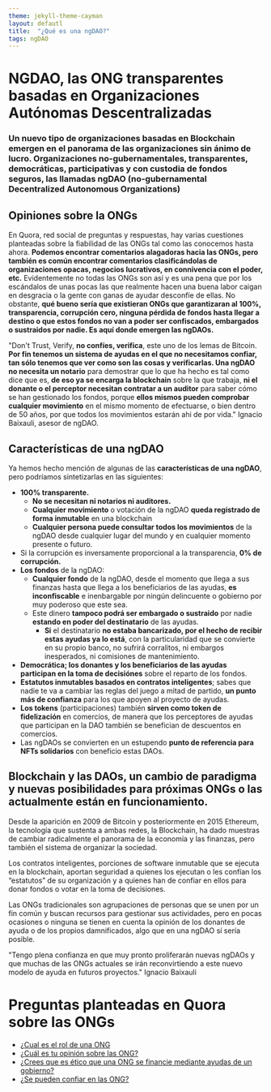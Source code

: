 ```yaml
---
theme: jekyll-theme-cayman
layout: defautl
title:  "¿Qué es una ngDAO?"
tags: ngDAO
---
```

# NGDAO, las ONG transparentes basadas en Organizaciones Autónomas Descentralizadas

### Un nuevo tipo de organizaciones basadas en Blockchain emergen en el panorama de las organizaciones sin ánimo de lucro. Organizaciones no-gubernamentales, transparentes, democráticas, participativas y con custodia de fondos seguros, las llamadas ngDAO (no-gubernamental Decentralized Autonomous Organizations)

## Opiniones sobre la ONGs

En Quora, red social de preguntas y respuestas, hay varias cuestiones planteadas sobre la fiabilidad de las ONGs tal como las conocemos hasta ahora. **Podemos encontrar comentarios alagadoras hacia las ONGs, pero también es común encontrar comentarios clasificándolas de organizaciones opacas, negocios lucrativos, en connivencia con el poder, etc.** Evidentemente no todas las ONGs son así y es una pena que por los escándalos de unas pocas las que realmente hacen una buena labor caigan en desgracia o la gente con ganas de ayudar desconfíe de ellas. No obstante, **qué bueno sería que existieran ONGs que garantizaran al 100%, transparencia, corrupción cero, ninguna pérdida de fondos hasta llegar a destino o que estos fondos no van a poder ser confiscados, embargados o sustraidos por nadie. Es aquí donde emergen las ngDAOs.**

"Don't Trust, Verify, **no confíes, verifica**, este uno de los lemas de Bitcoin. **Por fin tenemos un sistema de ayudas en el que no necesitamos confiar, tan sólo tenemos que ver como son las cosas y verificarlas. Una ngDAO no necesita un notario** para demostrar que lo que ha hecho es tal como dice que es, **de eso ya se encarga la blockchain** sobre la que trabaja, **ni el donante o el perceptor necesitan contratar a un auditor** para saber cómo se han gestionado los fondos, porque **ellos mismos pueden comprobar cualquier movimiento** en el mismo momento de efectuarse, o bien dentro de 50 años, por que todos los movimientos estarán ahi de por vida." Ignacio Baixauli, asesor de ngDAO. 

## Características de una ngDAO

Ya hemos hecho mención de algunas de las **características de una ngDAO**, pero podríamos sintetizarlas en las siguientes:
* **100% transparente.**
  * **No se necesitan ni notarios ni auditores.**
  * **Cualquier movimiento** o votación de la ngDAO **queda registrado de forma inmutable** en una blockchain
  * **Cualquier persona puede consultar todos los movimientos** de la ngDAO desde cualquier lugar del mundo y en cualquier momento presente o futuro.
* Si la corrupción es inversamente proporcional a la transparencia, **0% de corrupción.**
* **Los fondos** de la ngDAO:
  * **Cualquier fondo** de la ngDAO, desde el momento que llega a sus finanzas hasta que llega a los beneficiarios de las ayudas, **es inconfiscable** e inenbargable por ningún delincuente o gobierno por muy poderoso que este sea. 
  * Este dinero **tampoco podrá ser embargado o sustraido** por nadie **estando en poder del destinatario** de las ayudas.
    * **Si** el destinatario **no estaba bancarizado, por el hecho de recibir estas ayudas ya lo está**, con la particularidad que se convierte en su propio banco, no sufrirá corralitos, ni embargos inesperados, ni comisiones de mantenimiento.
* **Democrática; los donantes y los beneficiarios de las ayudas participan en la toma de decisiónes** sobre el reparto de los fondos.
* **Estatutos inmutables basados en contratos inteligentes**; sabes que nadie te va a cambiar las reglas del juego a mitad de partido, **un punto más de confianza** para los que apoyen al proyecto de ayudas. 
* **Los tokens** (participaciones) también **sirven como token de fidelización** en comercios, de manera que los perceptores de ayudas que participan en la DAO también se benefician de descuentos en comercios.
* Las ngDAOs se convierten en un estupendo **punto de referencia para NFTs solidarios** con beneficio estas DAOs. 

## Blockchain y las DAOs, un cambio de paradigma y nuevas posibilidades para próximas ONGs o las actualmente están en funcionamiento.

Desde la aparición en 2009 de Bitcoin y posteriormente en 2015 Ethereum, la tecnología que sustenta a ambas redes, la Blockchain, ha dado muestras de cambiar radicalmente el panorama de la economía y las finanzas, pero también el sistema de organizar la sociedad.

Los contratos inteligentes, porciones de software inmutable que se ejecuta en la blockchain, aportan seguridad a quienes los ejecutan o les confían los “estatutos” de su organización y a quienes han de confiar en ellos para donar fondos o votar en la toma de decisiones.

Las ONGs tradicionales son agrupaciones de personas que se unen por un fin común y buscan recursos para gestionar sus actividades, pero en pocas ocasiones o ninguna se tienen en cuenta la opinión de los donantes de ayuda o de los propios damnificados, algo que en una ngDAO sí sería posible.

"Tengo plena confianza en que muy pronto proliferarán nuevas ngDAOs y que muchas de las ONGs actuales se irán reconvirtiendo a este nuevo modelo de ayuda en futuros proyectos." Ignacio Baixauli

# Preguntas planteadas en Quora sobre las ONGs
* [¿Cual es el rol de una ONG](https://es.quora.com/Cu%C3%A1l-es-el-rol-de-una-ONG)
* [¿Cuál es tu opinión sobre las ONG?](https://es.quora.com/Cu%C3%A1l-es-tu-opini%C3%B3n-sobre-las-ONG-y-su-actuaci%C3%B3n-Positiva-o-negativa)
* [¿Crees que es ético que una ONG se financie mediante ayudas de un gobierno?](https://es.quora.com/Crees-que-es-%C3%A9tico-que-una-ONG-se-financie-mediante-ayudas-de-un-gobierno/answer/Aleix-Orengo-Hermosa?__filter__=all&__nsrc__=notif_page&__sncid__=22862968017&__snid3__=31368981177)
* [¿Se pueden confiar en las ONG?](https://es.quora.com/Se-pueden-confiar-en-las-ONG)
